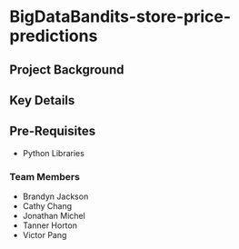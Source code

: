 # BigDataBandits-store-price-predictions

## Project Background


## Key Details


## Pre-Requisites
- Python Libraries


### Team Members

- Brandyn Jackson
- Cathy Chang
- Jonathan Michel
- Tanner Horton
- Victor Pang
